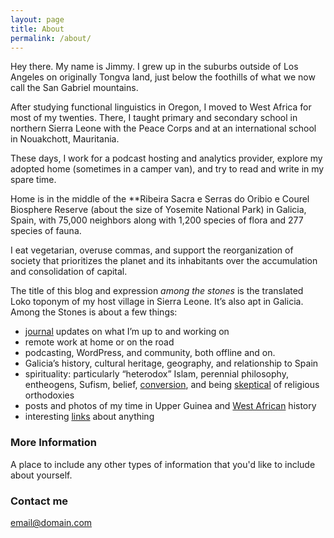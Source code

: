 ```yaml
---
layout: page
title: About
permalink: /about/
---
```


Hey there. My name is Jimmy. I grew up in the suburbs outside of Los Angeles on originally Tongva land, just below the foothills of what we now call the San Gabriel mountains.

After studying functional linguistics in Oregon, I moved to West Africa for most of my twenties. There, I taught primary and secondary school in northern Sierra Leone with the Peace Corps and at an international school in Nouakchott, Mauritania.

These days, I work for a podcast hosting and analytics provider, explore my adopted home (sometimes in a camper van), and try to read and write in my spare time.

Home is in the middle of the **Ribeira Sacra e Serras do Oribio e Courel Biosphere Reserve (about the size of Yosemite National Park) in Galicia, Spain, with 75,000 neighbors along with 1,200 species of flora and 277 species of fauna.

I eat vegetarian, overuse commas, and support the reorganization of society that prioritizes the planet and its inhabitants over the accumulation and consolidation of capital.

The title of this blog and expression _among the stones_ is the translated Loko toponym of my host village in Sierra Leone. It’s also apt in Galicia. Among the Stones is about a few things:

- [journal](https://amongthestones.com/journal/) updates on what I’m up to and working on
- remote work at home or on the road
- podcasting, WordPress, and community, both offline and on.
- Galicia’s history, cultural heritage, geography, and relationship to Spain
- spirituality: particularly “heterodox” Islam, perennial philosophy, entheogens, Sufism, belief, [conversion](https://amongthestones.com/journal/the-reformation-within-myself-will-not-be-televised/), and being [skeptical](https://amongthestones.com/journal/quran-and-coherent-heterodoxy-a-book-and-system-beyond-religion/) of religious orthodoxies
- posts and photos of my time in Upper Guinea and [West African](https://amongthestones.com/tag/west-africa/) history
- interesting [links](https://amongthestones.com/links/) about anything

### More Information

A place to include any other types of information that you'd like to include about yourself.

### Contact me

[email@domain.com](mailto:email@domain.com)